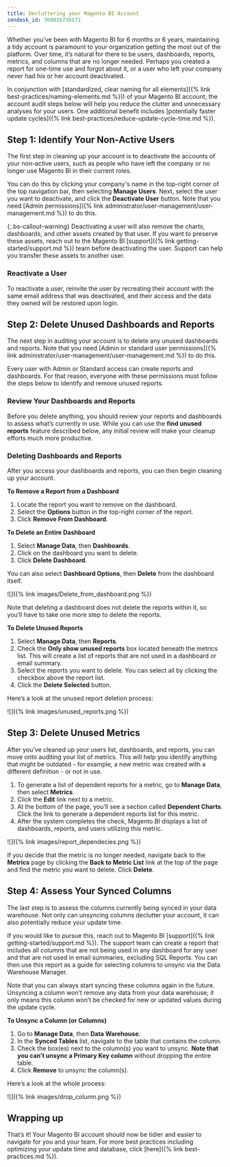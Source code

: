 ```yaml
---
title: Decluttering your Magento BI Account
zendesk_id: 360016730171
---
```


Whether you’ve been with Magento BI for 6 months or 6 years, maintaining a tidy account is paramount to your organization getting the most out of the platform. Over time, it’s natural for there to be users, dashboards, reports, metrics, and columns that are no longer needed. Perhaps you created a report for one-time use and forgot about it, or a user who left your company never had his or her account deactivated.

In conjunction with [standardized, clear naming for all elements]({% link best-practices/naming-elements.md %})) of your Magento BI account, the account audit steps below will help you reduce the clutter and unnecessary analyses for your users. One additional benefit includes [potentially faster update cycles]({% link best-practices/reduce-update-cycle-time.md %}).

## Step 1: Identify Your Non-Active Users

The first step in cleaning up your account is to deactivate the accounts of your non-active users, such as people who have left the company or no longer use Magento BI in their current roles.

You can do this by clicking your company\'s name in the top-right corner of the top navigation bar, then selecting **Manage Users**. Next, select the user you want to deactivate, and click the **Deactivate User** button. Note that you need [Admin permissions]({% link administrator/user-management/user-management.md %}) to do this.

{:.bs-callout-warning}
Deactivating a user will also remove the charts, dashboards, and other assets created by that user. If you want to preserve these assets, reach out to the Magento BI [support]({% link getting-started/support.md %}) team before deactivating the user. Support can help you transfer these assets to another user.

### Reactivate a User

To reactivate a user, reinvite the user by recreating their account with the same email address that was deactivated, and their access and the data they owned will be restored upon login.

## Step 2: Delete Unused Dashboards and Reports

The next step in auditing your account is to delete any unused dashboards and reports. Note that you need [Admin or standard user permissions]({% link administrator/user-management/user-management.md %}) to do this.

Every user with Admin or Standard access can create reports and dashboards. For that reason, everyone with these permissions must follow the steps below to identify and remove unused reports.

### Review Your Dashboards and Reports

Before you delete anything, you should review your reports and dashboards to assess what’s currently in use. While you can use the **find unused reports** feature described below, any initial review will make your cleanup efforts much more productive.

### Deleting Dashboards and Reports

After you access your dashboards and reports, you can then begin cleaning up your account.

**To Remove a Report from a Dashboard**

1. Locate the report you want to remove on the dashboard.
1. Select the **Options** button in the top-right corner of the report.
1. Click **Remove From Dashboard**.

**To Delete an Entire Dashboard**

1. Select **Manage Data**, then **Dashboards**.
1. Click on the dashboard you want to delete.
1. Click **Delete Dashboard**.

You can also select **Dashboard Options**, then **Delete** from the dashboard itself.

![]({% link images/Delete_from_dashboard.png %})

Note that deleting a dashboard does not delete the reports within it, so you’ll have to take one more step to delete the reports.

**To Delete Unused Reports**

1. Select **Manage Data**, then **Reports**.
1. Check the **Only show unused reports** box located beneath the metrics list. This will create a list of reports that are not used in a dashboard or email summary.
1. Select the reports you want to delete. You can select all by clicking the checkbox above the report list.
1. Click the **Delete Selected** button.

Here’s a look at the unused report deletion process:

![]({% link images/unused_reports.png %})

## Step 3: Delete Unused Metrics

After you’ve cleaned up your users list, dashboards, and reports, you can move onto auditing your list of metrics. This will help you identify anything that might be outdated - for example, a new metric was created with a different definition - or not in use.

1. To generate a list of dependent reports for a metric, go to **Manage Data**, then select **Metrics**.
1. Click the **Edit** link next to a metric.
1. At the bottom of the page, you’ll see a section called **Dependent Charts**. Click the link to generate a dependent reports list for this metric.
1. After the system completes the check, Magento BI displays a list of dashboards, reports, and users utilizing this metric.

![]({% link images/report_dependecies.png %})

If you decide that the metric is no longer needed, navigate back to the **Metrics** page by clicking the **Back to Metric List** link at the top of the page and find the metric you want to delete. Click **Delete**.

## Step 4: Assess Your Synced Columns

The last step is to assess the columns currently being synced in your data warehouse. Not only can unsyncing columns declutter your account, it can also potentially reduce your update time.

If you would like to pursue this, reach out to Magento BI [support]({% link getting-started/support.md %}). The support team can create a report that includes all columns that are not being used in any dashboard for any user and that are not used in email summaries, excluding SQL Reports. You can then use this report as a guide for selecting columns to unsync via the Data Warehouse Manager.

Note that you can always start syncing these columns again in the future. Unsyncing a column won’t remove any data from your data warehouse; it only means this column won’t be checked for new or updated values during the update cycle.

**To Unsync a Column (or Columns)**

1. Go to **Manage Data**, then **Data Warehouse**.
1. In the **Synced Tables** list, navigate to the table that contains the column.
1. Check the box(es) next to the column(s) you want to unsync. **Note that you can’t unsync a Primary Key column** without dropping the entire table.
1. Click **Remove** to unsync the column(s).

Here’s a look at the whole process:

![]({% link images/drop_column.png %})

## Wrapping up

That’s it! Your Magento BI account should now be tidier and easier to navigate for you and your team. For more best practices including optimizing your update time and database, click [here]({% link best-practices.md %}).
